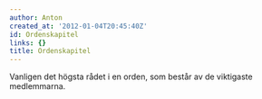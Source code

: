 ```yaml
---
author: Anton
created_at: '2012-01-04T20:45:40Z'
id: Ordenskapitel
links: {}
title: Ordenskapitel
---
```


Vanligen det högsta rådet i en orden, som består av de viktigaste medlemmarna.
